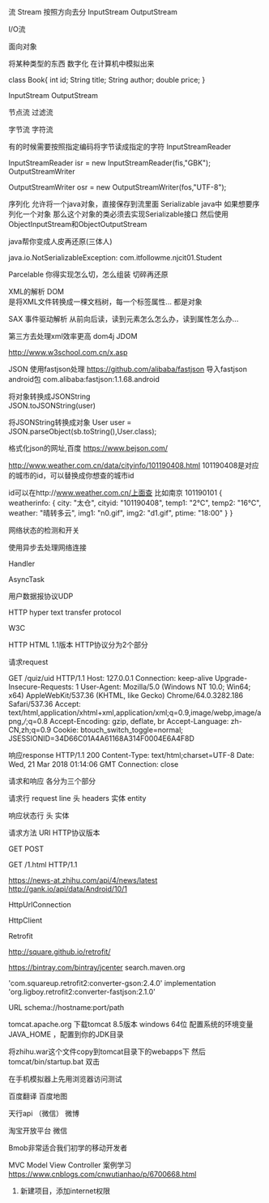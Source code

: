 流    Stream
按照方向去分
InputStream OutputStream

I/O流

面向对象

将某种类型的东西 数字化 在计算机中模拟出来

class Book{
	int id;
	String title;
	String author;
	double price;
}

InputStream
OutputStream

节点流
过滤流

字节流
字符流

有的时候需要按照指定编码将字节读成指定的字符
InputStreamReader

 InputStreamReader isr = new InputStreamReader(fis,"GBK");
OutputStreamWriter

  OutputStreamWriter osr = new OutputStreamWriter(fos,"UTF-8");

序列化 
允许将一个java对象，直接保存到流里面
Serializable
java中 如果想要序列化一个对象
那么这个对象的类必须去实现Serializable接口
然后使用ObjectInputStream和ObjectOutputStream

java帮你变成人皮再还原(三体人)

java.io.NotSerializableException: com.itfollowme.njcit01.Student

Parcelable 
你得实现怎么切，怎么组装
切碎再还原

XML的解析
DOM  
是将XML文件转换成一棵文档树，每一个标签属性...
都是对象

SAX
事件驱动解析
从前向后读，读到元素怎么怎么办，读到属性怎么办...

第三方去处理xml效率更高
dom4j JDOM

http://www.w3school.com.cn/x.asp


JSON 
使用fastjson处理
https://github.com/alibaba/fastjson
导入fastjson android包
    com.alibaba:fastjson:1.1.68.android

将对象转换成JSONString    
JSON.toJSONString(user)

将JSONString转换成对象
User user = JSON.parseObject(sb.toString(),User.class);

格式化json的网址,百度
https://www.bejson.com/

http://www.weather.com.cn/data/cityinfo/101190408.html
101190408是对应的城市的id，可以替换成你想查的城市id

id可以在http://www.weather.com.cn/上面查
比如南京 101190101
{
    weatherinfo: {
        city: "太仓",
        cityid: "101190408",
        temp1: "2℃",
        temp2: "16℃",
        weather: "晴转多云",
        img1: "n0.gif",
        img2: "d1.gif",
        ptime: "18:00"
    }
}


网络状态的检测和开关

使用异步去处理网络连接

Handler

AsyncTask


用户数据报协议UDP

HTTP hyper text transfer protocol

W3C

HTTP HTML
1.1版本
HTTP协议分为2个部分

请求request

GET /quiz/uid HTTP/1.1
Host: 127.0.0.1
Connection: keep-alive
Upgrade-Insecure-Requests: 1
User-Agent: Mozilla/5.0 (Windows NT 10.0; Win64; x64) AppleWebKit/537.36 (KHTML, like Gecko) Chrome/64.0.3282.186 Safari/537.36
Accept: text/html,application/xhtml+xml,application/xml;q=0.9,image/webp,image/apng,*/*;q=0.8
Accept-Encoding: gzip, deflate, br
Accept-Language: zh-CN,zh;q=0.9
Cookie: btouch_switch_toggle=normal; JSESSIONID=34D66C01A4A61168A314F0004E6A4F8D



响应response
HTTP/1.1 200
Content-Type: text/html;charset=UTF-8
Date: Wed, 21 Mar 2018 01:14:06 GMT
Connection: close


<!DOCTYPE html>
<html lang="en">
    <head>

请求和响应
各分为三个部分

请求行 request line
头 headers
实体 entity

响应状态行
头
实体 

请求方法 URI HTTP协议版本

GET 
POST 

GET /1.html HTTP/1.1

https://news-at.zhihu.com/api/4/news/latest
http://gank.io/api/data/Android/10/1

HttpUrlConnection

HttpClient

Retrofit

http://square.github.io/retrofit/

https://bintray.com/bintray/jcenter
search.maven.org

'com.squareup.retrofit2:converter-gson:2.4.0'
implementation 'org.ligboy.retrofit2:converter-fastjson:2.1.0'


URL  schema://hostname:port/path

tomcat.apache.org
下载tomcat 8.5版本 windows 64位
配置系统的环境变量JAVA_HOME ，配置到你的JDK目录

将zhihu.war这个文件copy到tomcat目录下的webapps下
然后tomcat/bin/startup.bat 双击

在手机模拟器上先用浏览器访问测试

百度翻译
百度地图

天行api （微信）
微博

淘宝开放平台
微信

Bmob非常适合我们初学的移动开发者

MVC Model View Controller
案例学习
https://www.cnblogs.com/cnwutianhao/p/6700668.html


1. 新建项目，添加internet权限

